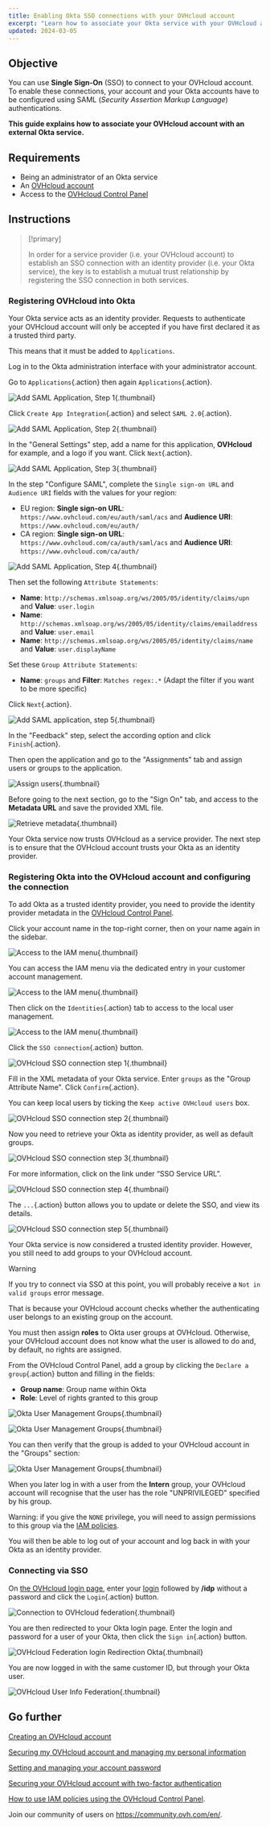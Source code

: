 ```yaml
---
title: Enabling Okta SSO connections with your OVHcloud account
excerpt: "Learn how to associate your Okta service with your OVHcloud account via SAML 2.0"
updated: 2024-03-05
---
```


## Objective

You can use **Single Sign-On** (SSO) to connect to your OVHcloud account. To enable these connections, your account and your Okta accounts have to be configured using SAML (*Security Assertion Markup Language*) authentications.

**This guide explains how to associate your OVHcloud account with an external Okta service.**

## Requirements

- Being an administrator of an Okta service
- An [OVHcloud account](/pages/account_and_service_management/account_information/ovhcloud-account-creation)
- Access to the [OVHcloud Control Panel](https://ca.ovh.com/auth/?action=gotomanager&from=https://www.ovh.com/sg/&ovhSubsidiary=sg)

## Instructions

> [!primary]
>
> In order for a service provider (i.e. your OVHcloud account) to establish an SSO connection with an identity provider (i.e. your Okta service), the key is to establish a mutual trust relationship by registering the SSO connection in both services.
>

### Registering OVHcloud into Okta

Your Okta service acts as an identity provider. Requests to authenticate your OVHcloud account will only be accepted if you have first declared it as a trusted third party.

This means that it must be added to `Applications`.

Log in to the Okta administration interface with your administrator account.

Go to `Applications`{.action} then again `Applications`{.action}.

![Add SAML Application, Step 1](images/OKTA_add_application_step1.png){.thumbnail}

Click `Create App Integration`{.action} and select `SAML 2.0`{.action}.

![Add SAML Application, Step 2](images/OKTA_add_application_step2.png){.thumbnail}

In the "General Settings" step, add a name for this application, **OVHcloud** for example, and a logo if you want. Click `Next`{.action}.

![Add SAML Application, Step 3](images/OKTA_add_application_step3.png){.thumbnail}

In the step "Configure SAML", complete the `Single sign-on URL` and `Audience URI` fields with the values for your region: 

- EU region: **Single sign-on URL**: `https://www.ovhcloud.com/eu/auth/saml/acs` and **Audience URI**: `https://www.ovhcloud.com/eu/auth/`
- CA region: **Single sign-on URL**: `https://www.ovhcloud.com/ca/auth/saml/acs` and **Audience URI**: `https://www.ovhcloud.com/ca/auth/`

![Add SAML Application, Step 4](images/OKTA_add_application_step4.png){.thumbnail}

Then set the following `Attribute Statements`:

- **Name**: `http://schemas.xmlsoap.org/ws/2005/05/identity/claims/upn` and **Value**: `user.login`
- **Name**: `http://schemas.xmlsoap.org/ws/2005/05/identity/claims/emailaddress` and **Value**: `user.email`
- **Name**: `http://schemas.xmlsoap.org/ws/2005/05/identity/claims/name` and **Value**: `user.displayName`

Set these `Group Attribute Statements`:

- **Name**: `groups` and **Filter**: `Matches regex:.*` (Adapt the filter if you want to be more specific)

Click `Next`{.action}.

![Add SAML application, step 5](images/OKTA_add_application_step5.png){.thumbnail}

In the "Feedback" step, select the according option and click `Finish`{.action}.

Then open the application and go to the "Assignments" tab and assign users or groups to the application.

![Assign users](images/OKTA_add_user.png){.thumbnail}

Before going to the next section, go to the "Sign On" tab, and access to the **Metadata URL** and save the provided XML file.

![Retrieve metadata](images/OKTA_retrieve_metadata.png){.thumbnail}

Your Okta service now trusts OVHcloud as a service provider. The next step is to ensure that the OVHcloud account trusts your Okta as an identity provider.

### Registering Okta into the OVHcloud account and configuring the connection

To add Okta as a trusted identity provider, you need to provide the identity provider metadata in the [OVHcloud Control Panel](https://ca.ovh.com/auth/?action=gotomanager&from=https://www.ovh.com/sg/&ovhSubsidiary=sg).

Click your account name in the top-right corner, then on your name again in the sidebar.

![Access to the IAM menu](images/access_to_the_IAM_menu_01.png){.thumbnail}

You can access the IAM menu via the dedicated entry in your customer account management.

![Access to the IAM menu](images/access_to_the_IAM_menu_02.png){.thumbnail}

Then click on the `Identities`{.action} tab to access to the local user management.

![Access to the IAM menu](images/access_to_the_IAM_menu_03.png){.thumbnail}

Click the `SSO connection`{.action} button.

![OVHcloud SSO connection step 1](images/ovhcloud_user_management_connect_sso_1.png){.thumbnail}

Fill in the XML metadata of your Okta service. Enter `groups` as the "Group Attribute Name". Click `Confirm`{.action}.

You can keep local users by ticking the `Keep active OVHcloud users` box.

![OVHcloud SSO connection step 2](images/ovhcloud_add_federation.png){.thumbnail}

Now you need to retrieve your Okta as identity provider, as well as default groups.

![OVHcloud SSO connection step 3](images/ovhcloud_add_federation_success.png){.thumbnail}

For more information, click on the link under “SSO Service URL”.

![OVHcloud SSO connection step 4](images/ovhcloud_idp_details.png){.thumbnail}

The `...`{.action} button allows you to update or delete the SSO, and view its details.

![OVHcloud SSO connection step 5](images/ovhcloud_user_management_connect_sso_5.png){.thumbnail}

Your Okta service is now considered a trusted identity provider. However, you still need to add groups to your OVHcloud account.

> [!warning]
> If you try to connect via SSO at this point, you will probably receive a `Not in valid groups` error message.
>
> That is because your OVHcloud account checks whether the authenticating user belongs to an existing group on the account.
>

You must then assign **roles** to Okta user groups at OVHcloud. Otherwise, your OVHcloud account does not know what the user is allowed to do and, by default, no rights are assigned.

From the OVHcloud Control Panel, add a group by clicking the `Declare a group`{.action} button and filling in the fields:

- **Group name**: Group name within Okta
- **Role**: Level of rights granted to this group

![Okta User Management Groups](images/ovhcloud_user_management_groups_1.png){.thumbnail}

![Okta User Management Groups](images/ovhcloud_user_management_groups_2.png){.thumbnail}

You can then verify that the group is added to your OVHcloud account in the "Groups" section:

![Okta User Management Groups](images/ovhcloud_user_management_groups_3.png){.thumbnail}

When you later log in with a user from the **Intern** group, your OVHcloud account will recognise that the user has the role "UNPRIVILEGED" specified by his group.

Warning: if you give the `NONE` privilege, you will need to assign permissions to this group via the [IAM policies](/pages/account_and_service_management/account_information/iam-policy-ui).

You will then be able to log out of your account and log back in with your Okta as an identity provider.

### Connecting via SSO

On [the OVHcloud login page](https://ca.ovh.com/auth/?action=gotomanager&from=https://www.ovh.com/sg/&ovhSubsidiary=sg), enter your [login](/pages/account_and_service_management/account_information/ovhcloud-account-creation#what-is-my-nic-handle) followed by **/idp** without a password and click the `Login`{.action} button.

![Connection to OVHcloud federation](images/ovhcloud_federation_login_1.png){.thumbnail}

You are then redirected to your Okta login page. Enter the login and password for a user of your Okta, then click the `Sign in`{.action} button.

![OVHcloud Federation login Redirection Okta](images/OKTA_login.png){.thumbnail}

You are now logged in with the same customer ID, but through your Okta user.

![OVHcloud User Info Federation](images/ovhcloud_user_infos_federation.png){.thumbnail}

## Go further

[Creating an OVHcloud account](/pages/account_and_service_management/account_information/ovhcloud-account-creation)

[Securing my OVHcloud account and managing my personal information](/pages/account_and_service_management/account_information/all_about_username)

[Setting and managing your account password](/pages/account_and_service_management/account_information/manage-ovh-password)

[Securing your OVHcloud account with two-factor authentication](/pages/account_and_service_management/account_information/secure-ovhcloud-account-with-2fa)

[How to use IAM policies using the OVHcloud Control Panel](/pages/account_and_service_management/account_information/iam-policy-ui).

Join our community of users on <https://community.ovh.com/en/>.
